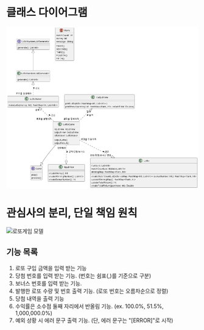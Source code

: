 # 클래스 다이어그램
![LottoClassDiagram](../docs/LottoDiagram-0.png)

# 관심사의 분리, 단일 책임 원칙
![로또게임 모델](https://user-images.githubusercontent.com/70472417/230722751-55376b2b-8a3d-45f8-b08d-5ec6fc1033ba.jpg)

## 기능 목록

1. 로또 구입 금액을 입력 받는 기능
2. 당첨 번호를 입력 받는 기능. (번호는 쉼표(,)를 기준으로 구분)
3. 보너스 번호를 입력 받는 기능.
4. 발행한 로또 수량 및 번호 출력 기능. (로또 번호는 오름차순으로 정렬)
5. 당첨 내역을 출력 기능
6. 수익률은 소수점 둘째 자리에서 반올림 기능. (ex. 100.0%, 51.5%, 1,000,000.0%)
7. 예외 상황 시 에러 문구 출력 기능. (단, 에러 문구는 "[ERROR]"로 시작)
